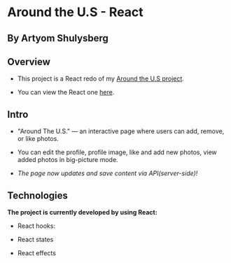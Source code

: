 # Around the U.S - React
## By Artyom Shulysberg

## Overview

- This project is a React redo of my [Around the U.S project](https://github.com/arte504/web_project_4).

- You can view the React one [here](https://arte504.github.io/around-react/).

## **Intro**

- "Around The U.S." — an interactive page where users can add, remove, or like photos.

- You can edit the profile, profile image, like and add new photos, view added photos in big-picture mode.

- *The page now updates and save content via API(server-side)!*

## **Technologies**

**The project is currently developed by using React:**

* React hooks:

- React states

- React effects

